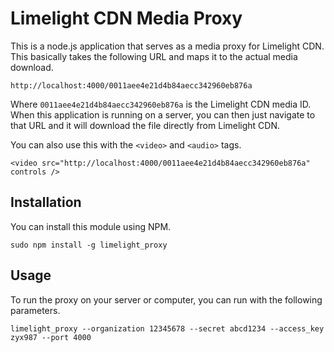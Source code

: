 Limelight CDN Media Proxy
====================================

This is a node.js application that serves as a media proxy for Limelight CDN.  This basically takes
the following URL and maps it to the actual media download.

```
http://localhost:4000/0011aee4e21d4b84aecc342960eb876a
```

Where ```0011aee4e21d4b84aecc342960eb876a``` is the Limelight CDN media ID.  When this application
is running on a server, you can then just navigate to that URL and it will download the file directly
from Limelight CDN.

You can also use this with the ```<video>``` and ```<audio>``` tags.

```
<video src="http://localhost:4000/0011aee4e21d4b84aecc342960eb876a" controls />
```

Installation
---------------------------------

You can install this module using NPM.

```
sudo npm install -g limelight_proxy
```

Usage
----------------------------------
To run the proxy on your server or computer, you can run with the following parameters.

```
limelight_proxy --organization 12345678 --secret abcd1234 --access_key zyx987 --port 4000
```
